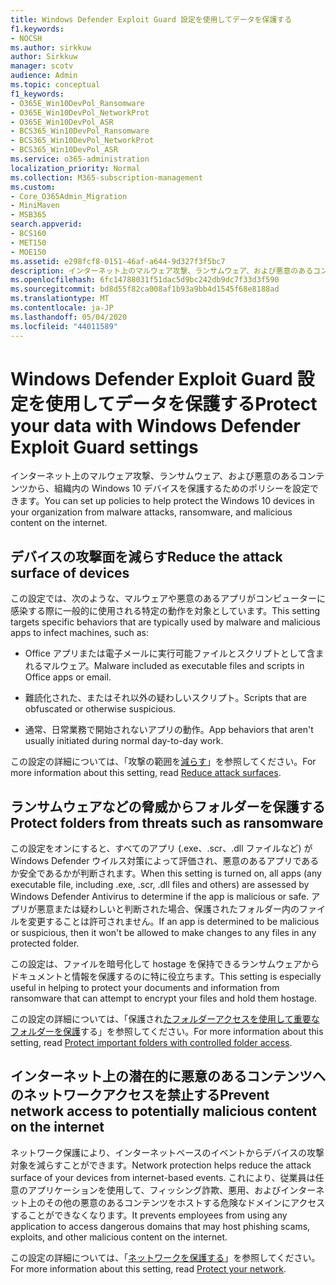 ```yaml
---
title: Windows Defender Exploit Guard 設定を使用してデータを保護する
f1.keywords:
- NOCSH
ms.author: sirkkuw
author: Sirkkuw
manager: scotv
audience: Admin
ms.topic: conceptual
f1_keywords:
- O365E_Win10DevPol_Ransomware
- O365E_Win10DevPol_NetworkProt
- O365E_Win10DevPol_ASR
- BCS365_Win10DevPol_Ransomware
- BCS365_Win10DevPol_NetworkProt
- BCS365_Win10DevPol_ASR
ms.service: o365-administration
localization_priority: Normal
ms.collection: M365-subscription-management
ms.custom:
- Core_O365Admin_Migration
- MiniMaven
- MSB365
search.appverid:
- BCS160
- MET150
- MOE150
ms.assetid: e298fcf8-0151-46af-a644-9d327f3f5bc7
description: インターネット上のマルウェア攻撃、ランサムウェア、および悪意のあるコンテンツから組織内の Windows 10 デバイスを保護する方法について説明します。
ms.openlocfilehash: 6fc14788031f51dac5d9bc242db9dc7f33d3f590
ms.sourcegitcommit: bd8d55f82ca008af1b93a9bb4d1545f68e8188ad
ms.translationtype: MT
ms.contentlocale: ja-JP
ms.lasthandoff: 05/04/2020
ms.locfileid: "44011589"
---
```

# <a name="protect-your-data-with-windows-defender-exploit-guard-settings"></a><span data-ttu-id="1c933-103">Windows Defender Exploit Guard 設定を使用してデータを保護する</span><span class="sxs-lookup"><span data-stu-id="1c933-103">Protect your data with Windows Defender Exploit Guard settings</span></span>

<span data-ttu-id="1c933-104">インターネット上のマルウェア攻撃、ランサムウェア、および悪意のあるコンテンツから、組織内の Windows 10 デバイスを保護するためのポリシーを設定できます。</span><span class="sxs-lookup"><span data-stu-id="1c933-104">You can set up policies to help protect the Windows 10 devices in your organization from malware attacks, ransomware, and malicious content on the internet.</span></span>
  
## <a name="reduce-the-attack-surface-of-devices"></a><span data-ttu-id="1c933-105">デバイスの攻撃面を減らす</span><span class="sxs-lookup"><span data-stu-id="1c933-105">Reduce the attack surface of devices</span></span>

<span data-ttu-id="1c933-106">この設定では、次のような、マルウェアや悪意のあるアプリがコンピューターに感染する際に一般的に使用される特定の動作を対象としています。</span><span class="sxs-lookup"><span data-stu-id="1c933-106">This setting targets specific behaviors that are typically used by malware and malicious apps to infect machines, such as:</span></span>
  
- <span data-ttu-id="1c933-107">Office アプリまたは電子メールに実行可能ファイルとスクリプトとして含まれるマルウェア。</span><span class="sxs-lookup"><span data-stu-id="1c933-107">Malware included as executable files and scripts in Office apps or email.</span></span>
    
- <span data-ttu-id="1c933-108">難読化された、またはそれ以外の疑わしいスクリプト。</span><span class="sxs-lookup"><span data-stu-id="1c933-108">Scripts that are obfuscated or otherwise suspicious.</span></span>
    
- <span data-ttu-id="1c933-109">通常、日常業務で開始されないアプリの動作。</span><span class="sxs-lookup"><span data-stu-id="1c933-109">App behaviors that aren't usually initiated during normal day-to-day work.</span></span>
    
<span data-ttu-id="1c933-110">この設定の詳細については、「攻撃の範囲を[減らす](https://docs.microsoft.com/windows/security/threat-protection/microsoft-defender-atp/exploit-protection)」を参照してください。</span><span class="sxs-lookup"><span data-stu-id="1c933-110">For more information about this setting, read [Reduce attack surfaces](https://docs.microsoft.com/windows/security/threat-protection/microsoft-defender-atp/exploit-protection).</span></span>
  
## <a name="protect-folders-from-threats-such-as-ransomware"></a><span data-ttu-id="1c933-111">ランサムウェアなどの脅威からフォルダーを保護する</span><span class="sxs-lookup"><span data-stu-id="1c933-111">Protect folders from threats such as ransomware</span></span>

<span data-ttu-id="1c933-112">この設定をオンにすると、すべてのアプリ (.exe、.scr、.dll ファイルなど) が Windows Defender ウイルス対策によって評価され、悪意のあるアプリであるか安全であるかが判断されます。</span><span class="sxs-lookup"><span data-stu-id="1c933-112">When this setting is turned on, all apps (any executable file, including .exe, .scr, .dll files and others) are assessed by Windows Defender Antivirus to determine if the app is malicious or safe.</span></span> <span data-ttu-id="1c933-113">アプリが悪意または疑わしいと判断された場合、保護されたフォルダー内のファイルを変更することは許可されません。</span><span class="sxs-lookup"><span data-stu-id="1c933-113">If an app is determined to be malicious or suspicious, then it won't be allowed to make changes to any files in any protected folder.</span></span>
  
<span data-ttu-id="1c933-114">この設定は、ファイルを暗号化して hostage を保持できるランサムウェアからドキュメントと情報を保護するのに特に役立ちます。</span><span class="sxs-lookup"><span data-stu-id="1c933-114">This setting is especially useful in helping to protect your documents and information from ransomware that can attempt to encrypt your files and hold them hostage.</span></span>
  
<span data-ttu-id="1c933-115">この設定の詳細については、「保護され[たフォルダーアクセスを使用して重要なフォルダーを保護](https://docs.microsoft.com/mem/configmgr/protect/deploy-use/create-deploy-exploit-guard-policy#bkmk_CFA)する」を参照してください。</span><span class="sxs-lookup"><span data-stu-id="1c933-115">For more information about this setting, read [Protect important folders with controlled folder access](https://docs.microsoft.com/mem/configmgr/protect/deploy-use/create-deploy-exploit-guard-policy#bkmk_CFA).</span></span>
  
## <a name="prevent-network-access-to-potentially-malicious-content-on-the-internet"></a><span data-ttu-id="1c933-116">インターネット上の潜在的に悪意のあるコンテンツへのネットワークアクセスを禁止する</span><span class="sxs-lookup"><span data-stu-id="1c933-116">Prevent network access to potentially malicious content on the internet</span></span>

<span data-ttu-id="1c933-117">ネットワーク保護により、インターネットベースのイベントからデバイスの攻撃対象を減らすことができます。</span><span class="sxs-lookup"><span data-stu-id="1c933-117">Network protection helps reduce the attack surface of your devices from internet-based events.</span></span> <span data-ttu-id="1c933-118">これにより、従業員は任意のアプリケーションを使用して、フィッシング詐欺、悪用、およびインターネット上のその他の悪意のあるコンテンツをホストする危険なドメインにアクセスすることができなくなります。</span><span class="sxs-lookup"><span data-stu-id="1c933-118">It prevents employees from using any application to access dangerous domains that may host phishing scams, exploits, and other malicious content on the internet.</span></span>
  
<span data-ttu-id="1c933-119">この設定の詳細については、「[ネットワークを保護する](https://docs.microsoft.com/mem/configmgr/protect/deploy-use/create-deploy-exploit-guard-policy#bkmk_Nwp)」を参照してください。</span><span class="sxs-lookup"><span data-stu-id="1c933-119">For more information about this setting, read [Protect your network](https://docs.microsoft.com/mem/configmgr/protect/deploy-use/create-deploy-exploit-guard-policy#bkmk_Nwp).</span></span>
  

